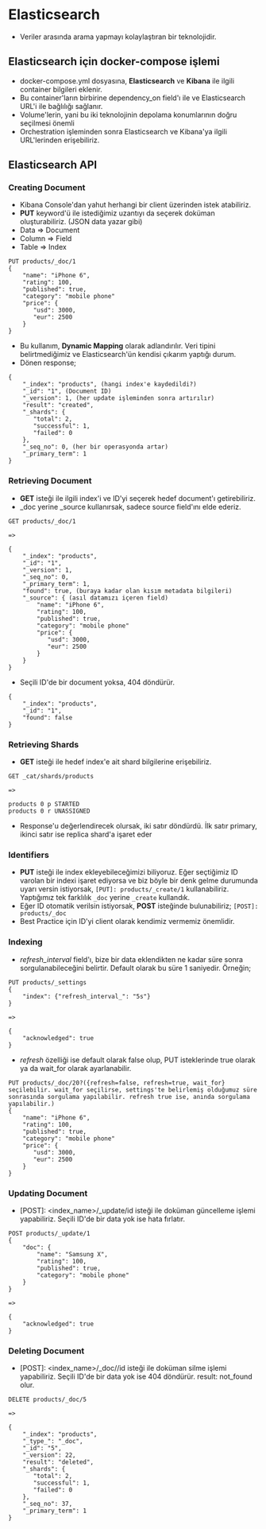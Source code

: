 # Elasticsearch

- Veriler arasında arama yapmayı kolaylaştıran bir teknolojidir.

## Elasticsearch için docker-compose işlemi

- docker-compose.yml dosyasına, **Elasticsearch** ve **Kibana** ile ilgili container bilgileri eklenir.
- Bu container'ların birbirine dependency_on field'ı ile ve Elasticsearch URL'i ile bağlılığı sağlanır.
- Volume'lerin, yani bu iki teknolojinin depolama konumlarının doğru seçilmesi önemli
- Orchestration işleminden sonra Elasticsearch ve Kibana'ya ilgili URL'lerinden erişebiliriz.

## Elasticsearch API

### Creating Document

- Kibana Console'dan yahut herhangi bir client üzerinden istek atabiliriz.
- **PUT** keyword'ü ile istediğimiz uzantıyı da seçerek doküman oluşturabiliriz. (JSON data yazar gibi)
- Data => Document
- Column => Field
- Table => Index

```
PUT products/_doc/1
{
	"name": "iPhone 6",
	"rating": 100,
	"published": true,
	"category": "mobile phone"
	"price": {
	   "usd": 3000,
	   "eur": 2500
	}
}
```

- Bu kullanım, **Dynamic Mapping** olarak adlandırılır. Veri tipini belirtmediğimiz ve Elasticsearch'ün kendisi çıkarım yaptığı durum.
- Dönen response;

```
{
	"_index": "products", (hangi index'e kaydedildi?)
	"_id": "1", (Document ID)
	"_version": 1, (her update işleminden sonra artırılır)
	"result": "created",
	"_shards": {
	   "total": 2,
	   "successful": 1,
	   "failed": 0
	},
	"_seq_no": 0, (her bir operasyonda artar)
	"_primary_term": 1
}
```

### Retrieving Document

- **GET** isteği ile ilgili index'i ve ID'yi seçerek hedef document'ı getirebiliriz.
- _doc yerine _source kullanırsak, sadece source field'ını elde ederiz.

```
GET products/_doc/1 

=>

{
	"_index": "products",
	"_id": "1",
	"_version": 1,
	"_seq_no": 0,
	"_primary_term": 1,
	"found": true, (buraya kadar olan kısım metadata bilgileri)
	"_source": { (asıl datamızı içeren field)
		"name": "iPhone 6",
		"rating": 100,
		"published": true,
		"category": "mobile phone"
		"price": {
		   "usd": 3000,
		   "eur": 2500
		}
	}
}
```

- Seçili ID'de bir document yoksa, 404 döndürür.

```
{
	"_index": "products",
	"_id": "1",
	"found": false
}
```

### Retrieving Shards

- **GET** isteği ile hedef index'e ait shard bilgilerine erişebiliriz.

```
GET _cat/shards/products

=>

products 0 p STARTED
products 0 r UNASSIGNED
```

- Response'u değerlendirecek olursak, iki satır döndürdü. İlk satır primary, ikinci satır ise replica shard'a işaret eder

### Identifiers

- **PUT** isteği ile index ekleyebileceğimizi biliyoruz. Eğer seçtiğimiz ID varolan bir indexi işaret ediyorsa ve biz böyle bir denk gelme durumunda uyarı versin istiyorsak, ```[PUT]: products/_create/1``` kullanabiliriz. Yaptığımız tek farklılık ```_doc``` yerine ```_create``` kullandık.
- Eğer ID otomatik verilsin istiyorsak, **POST** isteğinde bulunabiliriz; ```[POST]: products/_doc```
- Best Practice için ID'yi client olarak kendimiz vermemiz önemlidir.

### Indexing

- _refresh_interval_ field'ı, bize bir data eklendikten ne kadar süre sonra sorgulanabileceğini belirtir. Default olarak bu süre 1 saniyedir. Örneğin;
```
PUT products/_settings
{
	"index": {"refresh_interval_": "5s"}
}

=> 

{
	"acknowledged": true
}
```


- *refresh* özelliği ise default olarak false olup, PUT isteklerinde true olarak ya da wait_for olarak ayarlanabilir.
```
PUT products/_doc/20?({refresh=false, refresh=true, wait_for} seçilebilir. wait_for seçilirse, settings'te belirlemiş olduğumuz süre sonrasında sorgulama yapılabilir. refresh true ise, anında sorgulama yapılabilir.)
{
	"name": "iPhone 6",
	"rating": 100,
	"published": true,
	"category": "mobile phone"
	"price": {
	   "usd": 3000,
	   "eur": 2500
	}
}
```

### Updating Document

- [POST]: <index_name>/_update/id isteği ile doküman güncelleme işlemi yapabiliriz. Seçili ID'de bir data yok ise hata fırlatır.
```
POST products/_update/1
{
	"doc": {
		"name": "Samsung X",
		"rating": 100,
		"published": true,
		"category": "mobile phone"
	}
}

=> 

{
	"acknowledged": true
}
```

### Deleting Document

- [POST]: <index_name>/_doc//id isteği ile doküman silme işlemi yapabiliriz. Seçili ID'de bir data yok ise 404 döndürür. result: not_found olur.
```
DELETE products/_doc/5

=> 

{
	"_index": "products",
	"_type_": "_doc",
	"_id": "5",
	"_version": 22,
	"result": "deleted",
	"_shards": {
	   "total": 2,
	   "successful": 1,
	   "failed": 0
	},
	"_seq_no": 37,
	"_primary_term": 1
}
```
